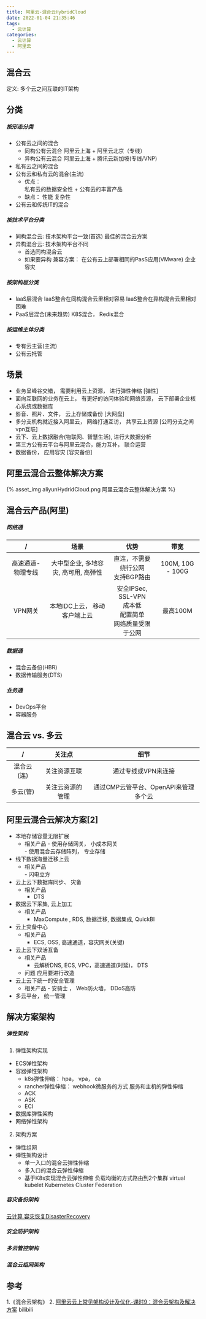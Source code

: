 ```yaml
---
title: 阿里云-混合云HybridCloud
date: 2022-01-04 21:35:46
tags:
  - 云计算
categories:
  - 云计算  
  - 阿里云 
---
```


<p></p>
<!-- more -->


## 混合云
定义: 多个云之间互联的IT架构

## 分类
##### 按形态分类

+ 公有云之间的混合
   - 同构公有云混合
     阿里云上海 + 阿里云北京（专线） 
   - 异构公有云混合
     阿里云上海 + 腾讯云新加坡(专线/VNP)
+ 私有云之间的混合
+ 公有云和私有云的混合(主流)
   - 优点：  
       私有云的数据安全性 + 公有云的丰富产品
   - 缺点： 
       性能
       复杂性
+ 公有云和传统IT的混合


##### 按技术平台分类
+ 同构混合云: 技术架构平台一致(首选)
  最佳的混合云方案
+ 异构混合云: 技术架构平台不同
  - 首选同构混合云
  - 如果要异构
     兼容方案： 
       在公有云上部署相同的PasS应用(VMware)
       企业容灾

##### 按架构层分类
+ IaaS层混合
  IaaS整合在同构混合云里相对容易
  IaaS整合在异构混合云里相对困难 
+ PaaS层混合(未来趋势)
  K8S混合， Redis混合

##### 按运维主体分类
+ 专有云主营(主流)
+ 公有云托管

## 场景
+ 业务呈峰谷交错， 需要利用云上资源， 进行弹性伸缩  [弹性]
+ 面向互联网的业务在云上， 有更好的访问体验和网络资源， 云下部署企业核心系统或数据库
+ 影音、照片、文件， 云上存储或备份 [大网盘] 
+ 多分支机构就近接入阿里云， 网络打通互访， 共享云上资源  [公司分支之间vpn互联]
+ 云下、云上数据融合(物联网、智慧生活), 进行大数据分析  
+ 第三方公有云平台与阿里云混合，能力互补， 联合运营
+ 数据备份， 应用容灾  [容灾备份]


## 阿里云混合云整体解决方案

{% asset_img aliyunHydridCloud.png 阿里云混合云整体解决方案 %}

## 混合云产品(阿里)
##### 网络通
/ | 场景 | 优势 | 带宽
:-: | :-: | :-: | :-:
高速通道-物理专线 | 大中型企业, 多地容灾, 高可用, 高弹性 | 直连，不需要绕行公网<br> 支持BGP路由 | 100M, 10G - 100G 
VPN网关 | 本地IDC上云， 移动客户端上云 |  安全IPSec, SSL-VPN <br> 成本低 <br> 配置简单 <br> 网络质量受限于公网 | 最高100M

##### 数据通
+ 混合云备份(HBR)
+ 数据传输服务(DTS)

##### 业务通
+ DevOps平台
+ 容器服务 

## 混合云 vs. 多云
 /  | 关注点 | 细节  
 :-: | :-: | :-:
混合云(连) | 关注资源互联 | 通过专线或VPN来连接
多云(管) | 关注云资源的管理 | 通过CMP云管平台、OpenAPI来管理多个云


## 阿里云混合云解决方案[2]
+ 本地存储容量无限扩展
    -  相关产品 
      -  使用存储网关， 小成本网关      
      -  使用混合云存储阵列， 专业存储
+ 线下数据海量迁移上云   
    -  相关产品   
      -  闪电立方
+ 云上云下数据库同步、 灾备
    -  相关产品    
       - DTS
+ 数据云下采集, 云上加工
    -  相关产品
       - MaxCompute , RDS, 数据迁移, 数据集成, QuickBI    
+ 云上灾备中心
    -  相关产品
       - ECS, OSS, 高速通道，容灾网关(关键)
+ 云上云下双活互备
    -  相关产品
       - 云解析DNS, ECS, VPC，高速通道(时延)， DTS
    - 问题
       应用要进行改造 
+ 云上云下统一的安全管理
    -  相关产品
      - 安骑士 ， Web防火墙， DDoS高防   
+ 多云平台， 统一管理
              
## 解决方案架构
##### 弹性架构
1. 弹性架构实现
+ ECS弹性架构
+ 容器弹性架构
  - k8s弹性伸缩： 
    hpa， vpa， ca
  - rancher弹性伸缩： 
     webhook微服务的方式 服务和主机的弹性伸缩
  - ACK
  - ASK
  - ECI   
+ 数据库弹性架构
+ 网络弹性架构
2. 架构方案
+ 弹性组网
+ 弹性架构设计
   - 单一入口的混合云弹性伸缩
   - 多入口的混合云弹性伸缩
   - 基于K8s实现混合云弹性伸缩
     负载均衡的方式路由到2个集群
     virtual kubelet
     Kubernetes Cluster Federation

##### 容灾备份架构              
[云计算 容灾恢复DisasterRecovery](../../../../2022/06/26/cloudDisasterRecovery/)

##### 安全防护架构

##### 多云管控架构

##### 混合云组网架构


## 参考
1.《混合云架构》
2. [阿里云云上常见架构设计及优化-课时9：混合云架构及解决方案](https://www.bilibili.com/video/BV1uy4y1a7Ba?vd_source=f6e8c1128f9f264c5ab8d9411a644036) bilibili
